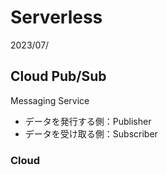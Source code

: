 # Serverless
2023/07/

## Cloud Pub/Sub
Messaging Service
- データを発行する側：Publisher
- データを受け取る側：Subscriber
### Cloud